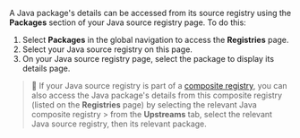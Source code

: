 A Java package's details can be accessed from its source registry using the **Packages** section of your Java source registry page. To do this:

1. Select **Packages** in the global navigation to access the **Registries** page.
1. Select your Java source registry on this page.
1. On your Java source registry page, select the package to display its details page.

> 📘
> If your Java source registry is part of a [composite registry](/docs/package-registries/manage-registries#composite-registries), you can also access the Java package's details from this composite registry (listed on the **Registries** page) by selecting the relevant Java composite registry > from the **Upstreams** tab, select the relevant Java source registry, then its relevant package.
